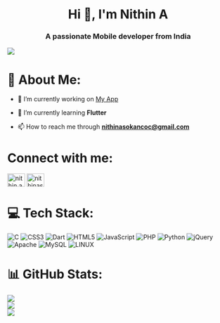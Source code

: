 <h1 align="center">Hi 👋, I'm Nithin A</h1>
<h3 align="center">A passionate Mobile developer from India</h3>

[![](https://visitcount.itsvg.in/api?id=Underemployed&icon=0&color=0)](https://visitcount.itsvg.in)
# 💫 About Me:

- 🔭 I’m currently working on [My App](https://github.com/Underemployed/myApp)

- 🌱 I’m currently learning **Flutter**

- 📫 How to reach me through **nithinasokancoc@gmail.com**

# Connect with me:
<p align="left">
<a href="https://linkedin.com/in/nithin-a-06b946256" target="blank"><img align="center" src="https://raw.githubusercontent.com/rahuldkjain/github-profile-readme-generator/master/src/images/icons/Social/linked-in-alt.svg" alt="nithin a" height="30" width="40" /></a>
<a href="https://www.leetcode.com/nithinasokancoc" target="blank"><img align="center" src="https://raw.githubusercontent.com/rahuldkjain/github-profile-readme-generator/master/src/images/icons/Social/leet-code.svg" alt="nithinasokancoc" height="30" width="40" /></a>
</p>

# 💻 Tech Stack:
![C](https://img.shields.io/badge/c-%2300599C.svg?style=for-the-badge&logo=c&logoColor=white) ![CSS3](https://img.shields.io/badge/css3-%231572B6.svg?style=for-the-badge&logo=css3&logoColor=white) ![Dart](https://img.shields.io/badge/dart-%230175C2.svg?style=for-the-badge&logo=dart&logoColor=white) ![HTML5](https://img.shields.io/badge/html5-%23E34F26.svg?style=for-the-badge&logo=html5&logoColor=white) ![JavaScript](https://img.shields.io/badge/javascript-%23323330.svg?style=for-the-badge&logo=javascript&logoColor=%23F7DF1E) ![PHP](https://img.shields.io/badge/php-%23777BB4.svg?style=for-the-badge&logo=php&logoColor=white) ![Python](https://img.shields.io/badge/python-3670A0?style=for-the-badge&logo=python&logoColor=ffdd54) ![jQuery](https://img.shields.io/badge/jquery-%230769AD.svg?style=for-the-badge&logo=jquery&logoColor=white) ![Apache](https://img.shields.io/badge/apache-%23D42029.svg?style=for-the-badge&logo=apache&logoColor=white) ![MySQL](https://img.shields.io/badge/mysql-%2300f.svg?style=for-the-badge&logo=mysql&logoColor=white) ![LINUX](https://img.shields.io/badge/Linux-FCC624?style=for-the-badge&logo=linux&logoColor=black)

# 📊 GitHub Stats:
![](https://github-readme-stats.vercel.app/api?username=Underemployed&theme=dark&hide_border=true&include_all_commits=false&count_private=false)<br/>![](https://github-readme-streak-stats.herokuapp.com/?user=Underemployed&theme=dark&hide_border=true)<br/>![](https://github-readme-stats.vercel.app/api/top-langs/?username=Underemployed&theme=dark&hide_border=true&include_all_commits=false&count_private=false&layout=compact)




